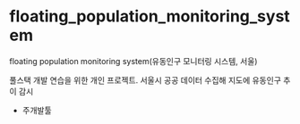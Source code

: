 # floating_population_monitoring_system
floating population monitoring system(유동인구 모니터링 시스템, 서울)

풀스택 개발 연습을 위한 개인 프로젝트.
서울시 공공 데이터 수집해 지도에 유동인구 추이 감시

- 주개발툴
